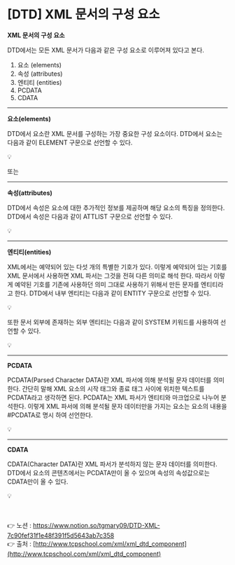 # [**DTD] XML 문서의 구성 요소**

**XML 문서의 구성 요소**

DTD에서는 모든 XML 문서가 다음과 같은 구성 요소로 이루어져 있다고 본다.

1. 요소 (elements)
2. 속성 (attributes)
3. 엔티티 (entities)
4. PCDATA
5. CDATA

---

**요소(elements)**

DTD에서 요소란 XML 문서를 구성하는 가장 중요한 구성 요소이다. 
DTD에서 요소는 다음과 같이 ELEMENT 구문으로 선언할 수 있다.

<aside>
💡 <!ELEMENT 요소이름 요소카테고리>

또는

<!ELEMENT 요소이름 (요소내용)>

</aside>

---

**속성(attributes)**

DTD에서 속성은 요소에 대한 추가적인 정보를 제공하며 해당 요소의 특징을 정의한다.
DTD에서 속성은 다음과 같이 ATTLIST 구문으로 선언할 수 있다.

<aside>
💡 <!ATTLIST 요소이름 속성이름 속성타입 속성값>

</aside>

---

**엔티티(entities)**

XML에서는 예약되어 있는 다섯 개의 특별한 기호가 있다. 
이렇게 예약되어 있는 기호를 XML 문서에서 사용하면 XML 파서는 그것을 전혀 다른 의미로 해석
한다. 따라서 이렇게 예약된 기호를 기존에 사용하던 의미 그대로 사용하기 위해서 만든 문자를 
엔티티라고 한다.
DTD에서 내부 엔티티는 다음과 같이 ENTITY 구문으로 선언할 수 있다.

<aside>
💡 <!ENTITY 엔티티이름 "엔티티값">

</aside>

또한 문서 외부에 존재하는 외부 엔티티는 다음과 같이 SYSTEM 키워드를 사용하여 선언할 수 있다.

<aside>
💡 <!ENTITY 엔티티이름 SYSTEM "URI또는URL">

</aside>

---

**PCDATA**

PCDATA(Parsed Character DATA)란 XML 파서에 의해 분석될 문자 데이터를 의미한다.
간단히 말해 XML 요소의 시작 태그와 종료 태그 사이에 위치한 텍스트를 PCDATA라고 생각하면 
된다. PCDATA는 XML 파서가 엔티티와 마크업으로 나누어 분석한다. 
이렇게 XML 파서에 의해 분석될 문자 데이터만을 가지는 요소는 요소의 내용을 #PCDATA로 명시
하여 선언한다.

<aside>
💡 <!ELEMENT 요소이름 (#PCDATA)>

</aside>

---

**CDATA**

CDATA(Character DATA)란 XML 파서가 분석하지 않는 문자 데이터를 의미한다.
DTD에서 요소의 콘텐츠에서는 PCDATA만이 올 수 있으며 속성의 속성값으로는 CDATA만이 올 수 
있다.

<aside>
💡 <!ATTLIST 요소이름 속성이름 CDATA 속성값>

</aside>

<br><br>
👉 노션 : https://www.notion.so/tgmary09/DTD-XML-7c90fef31f1e48f391f5d5643ab7c358
<br>
👉 출처 : [http://www.tcpschool.com/xml/xml_dtd_component](http://www.tcpschool.com/xml/xml_dtd_component)
